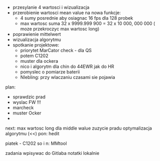 - przesylanie 4 wartosci i wizualizacja
- przerobienie wartosci mean value na nowa funkcje:
	- 4 sumy posrednie aby osiagnac 16 fps dla 128 probek
	- max wartosc suma 32 x 9999.999 900 = 32 x 10 000, 000 000 ( moze przekroczyc max wartosc long)
- poprawienie mittelwert
- wizualizacja algorytmu
- spotkanie projektowe:
	- priorytet MarCator check - dla QS
	- potem C1202
	- muster dla ockera
	- nico i algorytm dla chin do 44EWR jak do HR
	- pomyslec o pomiarze baterii
	- NIebling: przy wlaczaniu czasami sie pojawia 

plan:
- sprawdzic prad
- wyslac FW !!!
- marcheck
- muster Ocker
- 

next:
 max wartosc long dla middle walue
 zuzycie pradu
 optymalizacja algorytmu (<<)
 pon: hedit

piatek - C1202
so i n: MMtool


zadania wpisywac do Gitlaba
notatki lokalnie